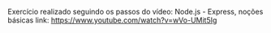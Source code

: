 Exercício realizado seguindo os passos do vídeo: Node.js - Express, noções básicas
link: 
https://www.youtube.com/watch?v=wVo-UMit5Ig
